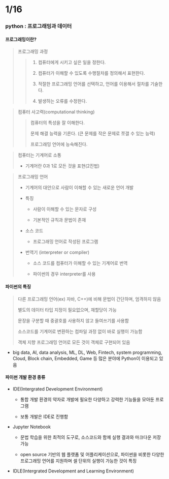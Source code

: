 # 1/16

### python : 프로그래밍과 데이터



#### 프로그래밍이란?

> 프로그래밍 과정
> 
> > 1. 컴퓨터에게 시키고 싶은 일을 정한다.
> > 
> > 2. 컴퓨터가 이해할 수 있도록 수행절차를 정의해서 표현한다.
> > 
> > 3. 적절한 프로그래밍 언어를 선택하고, 언어를 이용해서 절차를 기술한다.
> > 
> > 4. 발생하는 오류를 수정한다.

> 컴퓨터 사고력(computational thinking)
> 
> > 컴퓨터의 특성을 잘 이해한다.
> > 
> > 문제 해결 능력을 기른다. (큰 문제를 작은 문제로 쪼갤 수 있는 능력)
> > 
> > 프로그래밍 언어에 능숙해진다.

> 컴퓨터는 기계어로 소통
> 
> - 기계어란 0과 1로 모든 것을 표현(2진법)

> 프로그래밍 언어
> 
> - 기계어의 대안으로 사람이 이해할 수 있는 새로운 언어 개발
> 
> - 특징
>   
>   - 사람이 이해할 수 있는 문자로 구성
>   
>   - 기본적인 규칙과 문법이 존재
> 
> - 소스 코드
>   
>   - 프로그래밍 언어로 작성된 프로그램
> 
> - 번역기 (interpreter or compiler)
>   
>   - 소스 코드를 컴퓨터가 이해할 수 있는 기계어로 번역
>   
>   - 파이썬의 경우 interpreter를 사용

#### 파이썬의 특징

> 다른 프로그래밍 언어(ex) 자바, C++)에 비해 문법이 간단하며, 엄격하지 않음
> 
> 별도의 데이터 타입 지정이 필요없으며, 재할당이 가능
> 
> 문장을 구분할 때 중괄호를 사용하지 않고 들여쓰기를 사용함
> 
> 소스코드를 기계어로 변환하는 컴파일 과정 없이 바로 실행이 가능함
> 
> 객체 지향 프로그래밍 언어로 모든 것이 객체로 구현되어 있음

- big data, AI, data analysis, ML, DL, Web, Fintech, system programming, Cloud, Block chain, Embedded, Game 등 많은 분야에 Python이 이용되고 있음

#### 파이썬 개발 환경 종류

- IDE(Intergrated Development Environment)
  
  - 통합 개발 환경의 약자로 개발에 필요한 다양하고 강력한 기능들을 모아둔 프로그램
  
  - 보통 개발은 IDE로 진행함

- Jupyter Notebook
  
  - 문법 학습을 위한 최적의 도구로, 소스코드와 함께 실행 결과와 마크다운 저장 가능
  
  - open source 기반의 웹 플랫폼 및 어플리케이션으로, 파이썬을 비롯한 다양한 프로그래밍 언어를 지원하며 셀 단위의 실행이 가능한 것이 특징

- IDLE(Intergrated Development and Learning Environment)
